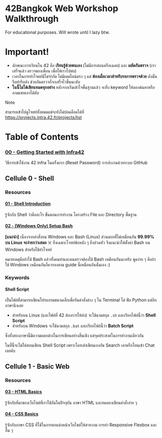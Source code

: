 # 42Bangkok Web Workshop Walkthrough

For educational purposes. Will wrote until I lazy btw.
# Important!

- ลักษณะการเรียนใน 42 คือ **เรียนรู้ด้วยตนเอง** (ไม่มีการสอนหรือเฉลย) และ **ผลัดกันตรวจ** (เราเสร็จแล้ว ตรวจของเพื่อน เพื่อให้เราไปต่อ)
- เวลาในการทำโจทย์มีไม่จำกัด ไม่มีเดดไลน์ตรง ๆ แต่ **ต้องเผื่อเวลาสำหรับรอการตรวจด้วย** ดังนั้นรีบทำรีบส่ง ช่วยกันตรวจก็จะเสร็จไวขึ้นนะคับ
- **ในนี้ไม่ได้เขียนหมดทุกอย่าง** หลังจากเริ่มเข้าใจพื้นฐานแล้ว จะทิ้ง keyword ให้ลองค้นหาหรือถามแชทเอาได้คับ

> [!NOTE]
>
> สามารถเข้าไปดูโจทย์ทั้งหมดแม้จะยังไม่ปลดล็อคได้ที่ https://projects.intra.42.fr/projects/list

# Table of Contents

### [00 - Getting Started with Infra42](/docs/00-getting-started-infra42.md)

วิธีการเข้าใช้งาน 42 infra ในครั้งแรก (Reset Password) การส่งงานด้วยระบบ GitHub

## Cellule 0 - Shell

### Resources

#### [01 - Shell Introduction](/docs/01-shell-introduction.md)

รู้จักกับ Shell ว่าคืออะไร ขั้นตอนการทำงาน โครงสร้าง File และ Directory พื้นฐาน

#### [02 - (Windows Only) Setup Bash](/docs/02-setup-bash-windows.md)

**[แนะนำ]** เนื่องจากคำสั่งบน Windows และ Bash (Linux) ส่วนมากที่ไม่เหมือนกัน **99.99% บน Linux จะง่ายกว่าเสมอ** ☠️ ยิ่งเฉพาะโจทย์ข้อหลัง ๆ ยิ่งปวดหัว จึงแนะนำให้ตั้งค่า Bash บน Windows สำหรับใช้ทำโจทย์ 

หมายเหตุคือถ้าใช้ Bash แล้วทั้งคนทำและคนตรวจต้องใช้ Bash เหมือนกันนะครับ พูดง่าย ๆ คือถ้าใช้ Windows เหมือนกันก็ควรลงตาม guide นี้เหมือนกันนั่นเอง :)

### Keywords

#### Shell Script

เป็นไฟล์ที่สามารถเขียนโปรแกรมขนาดเล็กเพื่อรันคำสั่งต่าง ๆ ใน Terminal ได้ ฟีล Python แต่อีกภาษานึงเลย

- สำหรับบน Linux (และไฟล์ที่ 42 ต้องการให้ส่ง) จะใช้นามสกุล `.sh` และเรียกไฟล์นี้ว่า **Shell Script**
- สำหรับบน Windows จะใช้นามสกุล `.bat` และเรียกไฟล์นี้ว่า **Batch Script**

ซึ่งทั้งสองภาษานี้มีความแตกต่างในการเขียนอย่างสิ้นเชิง แต่จุดประสงค์ในการทำงานเดียวกัน

ในที้นี้จะไม่ได้สอนเขียน Shell Script เพราะใครเค้าเขียนเองกัน Search เอาหรือโยนเข้า Chat เลยคับ

## Cellule 1 - Basic Web

### Resources

#### [03 - HTML Basics](/docs/03-html-basics.md)

รู้จักกับที่มาของเว็บไซต์ที่เราใช้กันในปัจจุบัน ภาษา HTML และทดลองเขียนคำสั่งง่าย ๆ

#### [04 - CSS Basics](/docs/04-css-basics.md)

รู้จักกับภาษา CSS ที่ใช้ในการตกแต่งหน้าเว็บไซต์ให้สวยงาม การทำ Responsive Flexbox และอื่น ๆ